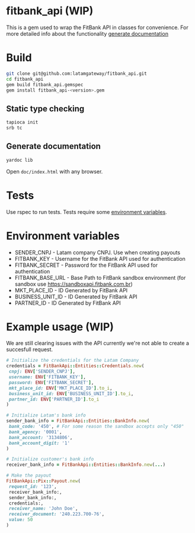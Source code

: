 # fitbank_api (WIP)

This is a gem used to wrap the FitBank API in classes for convenience. For more detailed info about the functionality [generate documentation](#generate-documentation)

# Build
```bash
git clone git@github.com:latamgateway/fitbank_api.git
cd fitbank_api
gem build fitbank_api.gemspec
gem install fitbank_api-<version>.gem 
```
## Static type checking
```bash
tapioca init
srb tc
```
## Generate documentation
```bash
yardoc lib
```
Open `doc/index.html` with any browser.

# Tests
Use rspec to run tests. Tests require some [environment variables](#environment-variables).

# Environment variables

 * SENDER_CNPJ - Latam company CNPJ. Use when creating payouts
 * FITBANK_KEY - Username for the FitBank API used for authentication
 * FITBANK_SECRET - Password for the FitBank API used for authentication
 * FITBANK_BASE_URL - Base Path to FitBank sandbox environment (for sandbox use https://sandboxapi.fitbank.com.br)
 * MKT_PLACE_ID - ID Generated by FitBank API
 * BUSINESS_UNIT_ID - ID Generated by FitBank API
 * PARTNER_ID - ID Generated by FitBank API
 
 # Example usage (WIP)
 We are still clearing issues with the API currently we're not able to create a succesfull request.
 
 ```ruby
 # Initialize the credentials for the Latam Company
 credentials = FitBankApi::Entities::Credentials.new(
  cnpj: ENV['SENDER_CNPJ'],
  username: ENV['FITBANK_KEY'],
  password: ENV['FITBANK_SECRET'],
  mkt_place_id: ENV['MKT_PLACE_ID'].to_i,
  business_unit_id: ENV['BUSINESS_UNIT_ID'].to_i,
  partner_id: ENV['PARTNER_ID'].to_i
 )
 
 # Initialize Latam's bank info
 sender_bank_info = FitBankApi::Entities::BankInfo.new(
  bank_code: '450', # For some reason the sandbox accepts only "450"
  bank_agency: '0001',
  bank_account: '3134806',
  bank_account_digit: '1' 
 )
 
 # Initialize customer's bank info
 receiver_bank_info = FitBankApi::Entities::BankInfo.new(...)
 
 # Make the payout
 FitBankApi::Pix::Payout.new(
  request_id: '123',
  receiver_bank_info:,
  sender_bank_info:,
  credentials:,
  receiver_name: 'John Doe',
  receiver_document: '240.223.700-76',
  value: 50
 )
 ```
